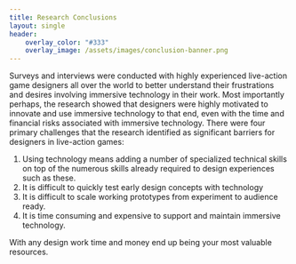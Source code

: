 ```yaml
---
title: Research Conclusions
layout: single
header:
    overlay_color: "#333"
    overlay_image: /assets/images/conclusion-banner.png
---
```


Surveys and interviews were conducted with highly experienced live-action game designers all over the world to better understand their frustrations and desires involving immersive technology in their work. Most importantly perhaps, the research showed that designers were highly motivated to innovate and use immersive technology to that end, even with the time and financial risks associated with immersive technology. There were four primary challenges that the research identified as significant barriers for designers in live-action games:

1. Using technology means adding a number of specialized technical skills on top of the numerous skills already required to design experiences such as these.
1. It is difficult to quickly test early design concepts with technology
1. It is difficult to scale working prototypes from experiment to audience ready.
1. It is time consuming and expensive to support and maintain immersive technology.

With any design work time and money end up being your most valuable resources.